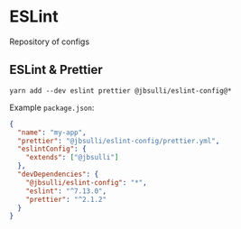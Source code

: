 # ESLint

Repository of configs

## ESLint & Prettier

```
yarn add --dev eslint prettier @jbsulli/eslint-config@*
```

Example `package.json`:
```json
{
  "name": "my-app",
  "prettier": "@jbsulli/eslint-config/prettier.yml",
  "eslintConfig": {
    "extends": ["@jbsulli"]
  },
  "devDependencies": {
    "@jbsulli/eslint-config": "*",
    "eslint": "^7.13.0",
    "prettier": "^2.1.2"
  }
}
```
